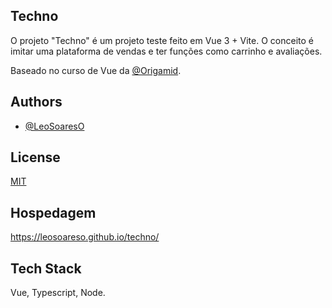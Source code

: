 ## Techno

O projeto "Techno" é um projeto teste feito em Vue 3 + Vite. 
O conceito é imitar uma plataforma de vendas e ter funções como carrinho e avaliações.

Baseado no curso de Vue da [@Origamid](https://github.com/origamid).
## Authors

- [@LeoSoaresO](https://github.com/LeoSoaresO)


## License

[MIT](https://choosealicense.com/licenses/mit/)


## Hospedagem

https://leosoareso.github.io/techno/

## Tech Stack
Vue, Typescript, Node.

